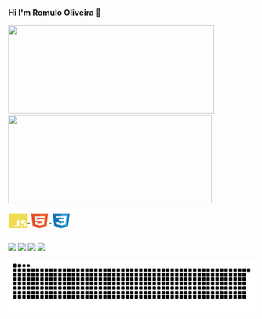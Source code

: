 ### Hi I'm Romulo Oliveira 👋
<div>
  <a href="https://github.com/romulogno">
  <img height="180em" width='420em' src="https://github-readme-stats.vercel.app/api?username=romulogno&show_icons=true&theme=dracula&include_all_commits=true&count_private=true"/>
  <img height="180em" width='415em' src="https://github-readme-stats.vercel.app/api/top-langs/?username=romulogno&layout=compact&langs_count=16&theme=dracula"/>
<div>
<div style="display: inline_block"><br>
  <img align="center" alt="Romulo-Js" height="30" width="40" src="https://raw.githubusercontent.com/devicons/devicon/master/icons/javascript/javascript-plain.svg">
  <img align="center" alt="Romulo-HTML" height="30" width="40" src="https://raw.githubusercontent.com/devicons/devicon/master/icons/html5/html5-original.svg">
  <img align="center" alt="Romulo-CSS" height="30" width="40" src="https://raw.githubusercontent.com/devicons/devicon/master/icons/css3/css3-original.svg">
</div>
  
  ##
  
<div> 
  <a href="https://instagram.com/romuloskaium" target="_blank"><img src="https://img.shields.io/badge/-Instagram-%23E4405F?style=for-the-badge&logo=instagram&logoColor=white" target="_blank"></a>
  <a href = "mailto: romulognoliveira@gmail.com"><img src="https://img.shields.io/badge/-Gmail-%23333?style=for-the-badge&logo=gmail&logoColor=white" target="_blank"></a>
  <a href="https://www.linkedin.com/in/romulognoliveira/" target="_blank"><img src="https://img.shields.io/badge/-LinkedIn-%230077B5?style=for-the-badge&logo=linkedin&logoColor=white" target="_blank"></a>
  <a href="https://romulogno.github.io/Portifolio/" target="_blank"><img src="https://img.shields.io/badge/My-Portifolio-lightgrey?style=for-the-badge&logo=appveyor" target="_blank"></a>

 ![Snake animation](https://github.com/romulogno/romulogno/blob/output/github-contribution-grid-snake.svg)
<!--
**Romulogno/romulogno** is a ✨ _special_ ✨ repository because its `README.md` (this file) appears on your GitHub profile.

Here are some ideas to get you started:

- 🔭 I’m currently working on ...
- 🌱 I’m currently learning ...
- 👯 I’m looking to collaborate on ...
- 🤔 I’m looking for help with ...
- 💬 Ask me about ...
- 📫 How to reach me: ...
- 😄 Pronouns: ...
- ⚡ Fun fact: ...
-->
